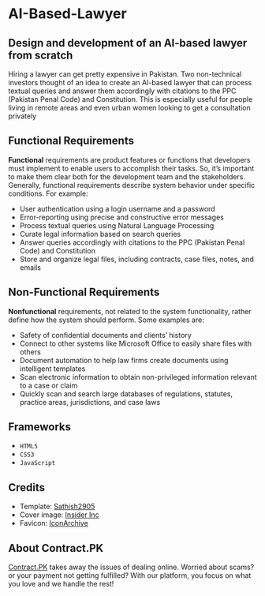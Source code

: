 # AI-Based-Lawyer
## Design and development of an AI-based lawyer from scratch

Hiring a lawyer can get pretty expensive in Pakistan. Two non-technical investors thought of an idea to
create an AI-based lawyer that can process textual queries and answer them accordingly with citations to
the PPC (Pakistan Penal Code) and Constitution. This is especially useful for people living in remote areas
and even urban women looking to get a consultation privately

## Functional Requirements
**Functional** requirements are product features or functions that developers must implement to enable users to accomplish their tasks. So, it’s important to make them clear both for the development team and the stakeholders. Generally, functional requirements describe system behavior under specific conditions. For example:
  - User authentication using a login username and a password
  - Error-reporting using precise and constructive error messages 
  - Process textual queries using Natural Language Processing 
  - Curate legal information based on search queries
  - Answer queries accordingly with citations to the PPC (Pakistan Penal Code) and Constitution
  - Store and organize legal files, including contracts, case files, notes, and emails 

## Non-Functional Requirements
**Nonfunctional** requirements, not related to the system functionality, rather define how the system should perform. Some examples are:
  - Safety of confidential documents and clients’ history
  - Connect to other systems like Microsoft Office to easily share files with others
  - Document automation to help law firms create documents using intelligent templates
  - Scan electronic information to obtain non-privileged information relevant to a case or claim
  - Quickly scan and search large databases of regulations, statutes, practice areas, jurisdictions, and case laws


## Frameworks
* `HTML5`
* `CSS3`
* `JavaScript`

## Credits
* Template: [Sathish2905](https://github.com/Sathish2905/sample-website-templates/tree/master/gunmetal-portal)
* Cover image: [Insider Inc](https://www.businessinsider.com/the-worlds-first-artificially-intelligent-lawyer-gets-hired-2016-5)
* Favicon: [IconArchive](https://iconarchive.com/show/real-vista-mail-icons-by-iconshock/robot-icon.html)

## About Contract.PK
[Contract.PK](https://www.contract.pk/) takes away the issues of dealing online. Worried about scams? or your payment not getting fulfilled? With our platform, you focus on what you love and we handle the rest!

